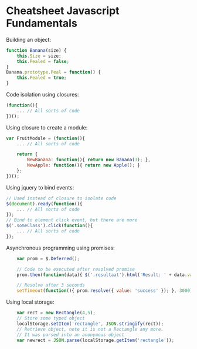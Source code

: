 # Cheatsheet Javascript Fundamentals

Building an object:
```js
function Banana(size) {
    this.Size = size;
    this.Pealed = false;
}
Banana.prototype.Peal = function() {
    this.Pealed = true;
}
```

Code isolation using closures:

```js
(function(){
    ... // All sorts of code
})();
```

Using closure to create a module:

```js
var FruitModule = (function(){
    ... // All sorts of code

    return {
        NewBanana: function(){ return new Banana(3); },
        NewApple: function(){ return new Apple(); }
    };
})();
```

Using jquery to bind events:

```js
// Used instead of closure to isolate code
$(document).ready(function(){
    ... // All sorts of code
});
// Bind to element click event, but there are more
$('.someClass').click(function(){
    ... // All sorts of code
});
```

Asynchronous programming using promises:

```js
    var prom = $.Deferred();

    // Code to be executed after resolved promise
	prom.then(function(data){ $('.resultaat').html('Result: ' + data.value); });

    // Resolve after 3 seconds
    setTimeout(function(){ prom.resolve({ value: 'success' }); }, 3000);
```

Using local storage:
```js
	var rect = new Rectangle(4,5);
    // Store some typed object
	localStorage.setItem('rectangle', JSON.stringify(rect));
    // Retrieve object, note it is not a Rectangle any more.
    // It was parsed into an anonymous object
	var newrect = JSON.parse(localStorage.getItem('rectangle'));
```